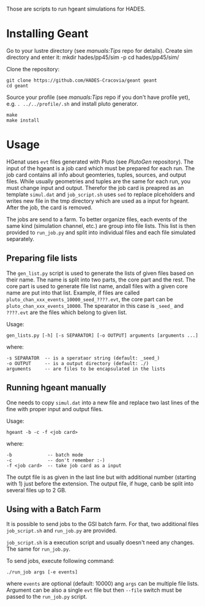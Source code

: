 Those are scripts to run hgeant simulations for HADES.

Installing Geant
================

Go to your lustre directory (see *manuals:Tips* repo for details). Create sim directory and enter it:
    mkdir hades/pp45/sim -p
    cd hades/pp45/sim/

Clone the repository:

    git clone https://github.com/HADES-Cracovia/geant geant
    cd geant

Source your profile (see *manuals:Tips* repo if you don't have profile yet), e.g. `. ../../profile/.sh` and install pluto generator.

    make
    make install

Usage
=====

HGenat uses `evt` files generated with Pluto (see *PlutoGen* repository). The input of the hgeant is a job card which must be prepared for each run. The job card contains all info about geomteries, tuples, sources, and output files. While usually geometries and tuples are the same for each run, you must change input and output. Therefor the job card is preapred as an template `simul.dat` and `job_script.sh` uses `sed` to replace plceholders and writes new file in the tmp directory which are used as a input for hgeant. After the job, the card is removed.

The jobs are send to a farm. To better organize files, each events of the same kind (simulation channel, etc.) are group into file lists. This list is then provided to `run_job.py` and split into individual files and each file simulated separately.

Preparing file lists
--------------------

The `gen_list.py` script is used to generate the lists of given files based on their name. The name is split into two parts, the core part and the rest. The core part is used to generate file list name, andall files with a given core name are put into that list. Example, if files are called `pluto_chan_xxx_events_10000_seed_????.evt`, the core part can be `pluto_chan_xxx_events_10000`. The spearator in this case is `_seed_` and `????.evt` are the files which belong to given list.

Usage:

    gen_lists.py [-h] [-s SEPARATOR] [-o OUTPUT] arguments [arguments ...]

where:

    -s SEPARATOR  -- is a sperataor string (default: _seed_)
    -o OUTPUT     -- is a output directory (default: ./)
    arguments     -- are files to be encapsulated in the lists

Running hgeant manually
-----------------------

One needs to copy `simul.dat` into a new file and replace two last lines of the fine with proper input and output files.

Usage:

    hgeant -b -c -f <job card>

where:

    -b             -- batch mode
    -c             -- don't remember :-)
    -f <job card>  -- take job card as a input

The outpt file is as given in the last line but with additional number (starting with 1) just before the extension. The output file, if huge, canb be split into several files up to 2 GB.

Using with a Batch Farm
----------------

It is possible to send jobs to the GSI batch farm. For that, two additional files `job_script.sh` and `run_job.py` are provided.

`job_script.sh` is a execution script and usually doesn't need any changes. The same for `run_job.py`.

To send jobs, execute following command:

    ./run_job args [-e events]

where `events` are optional (default: 10000) ang `args` can be multiple file lists. Argument can be also a single `evt` file but then `--file` switch must be passed to the `run_job.py` script.